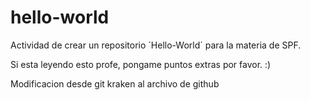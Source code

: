# hello-world
Actividad de crear un repositorio ´Hello-World´ para la materia de SPF.

Si esta leyendo esto profe, pongame puntos extras por favor. :)

Modificacion desde git kraken al archivo de github
